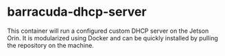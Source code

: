 # barracuda-dhcp-server
This container will run a configured custom DHCP server on the Jetson Orin. It is modularized using Docker and can be quickly installed by pulling the repository on the machine.
